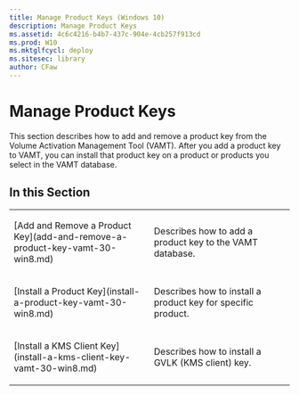 ```yaml
---
title: Manage Product Keys (Windows 10)
description: Manage Product Keys
ms.assetid: 4c6c4216-b4b7-437c-904e-4cb257f913cd
ms.prod: W10
ms.mktglfcycl: deploy
ms.sitesec: library
author: CFaw
---
```


# Manage Product Keys


This section describes how to add and remove a product key from the Volume Activation Management Tool (VAMT). After you add a product key to VAMT, you can install that product key on a product or products you select in the VAMT database.

## In this Section


<table>
<colgroup>
<col width="50%" />
<col width="50%" />
</colgroup>
<tbody>
<tr class="odd">
<td align="left"><p>[Add and Remove a Product Key](add-and-remove-a-product-key-vamt-30-win8.md)</p></td>
<td align="left"><p>Describes how to add a product key to the VAMT database.</p></td>
</tr>
<tr class="even">
<td align="left"><p>[Install a Product Key](install-a-product-key-vamt-30-win8.md)</p></td>
<td align="left"><p>Describes how to install a product key for specific product.</p></td>
</tr>
<tr class="odd">
<td align="left"><p>[Install a KMS Client Key](install-a-kms-client-key-vamt-30-win8.md)</p></td>
<td align="left"><p>Describes how to install a GVLK (KMS client) key.</p></td>
</tr>
</tbody>
</table>

 

 

 





